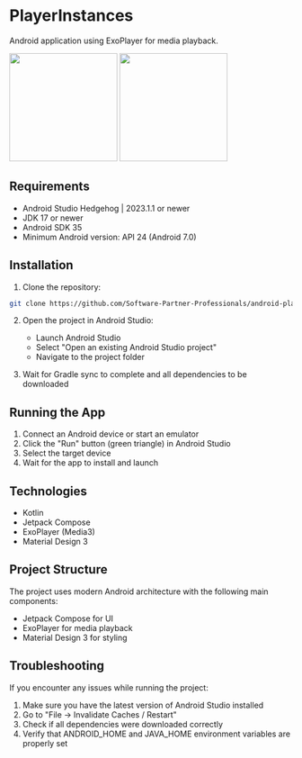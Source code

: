 # PlayerInstances

Android application using ExoPlayer for media playback.
<div>
   <img src="assets/4k.gif" style="height:auto; width:20vw;">
   <img src="assets/1080p.gif" style="height:auto; width:20vw;">
</div>

## Requirements

- Android Studio Hedgehog | 2023.1.1 or newer
- JDK 17 or newer
- Android SDK 35
- Minimum Android version: API 24 (Android 7.0)

## Installation

1. Clone the repository:
```bash
git clone https://github.com/Software-Partner-Professionals/android-player-instances-tester.git
```

2. Open the project in Android Studio:
   - Launch Android Studio
   - Select "Open an existing Android Studio project"
   - Navigate to the project folder

3. Wait for Gradle sync to complete and all dependencies to be downloaded

## Running the App

1. Connect an Android device or start an emulator
2. Click the "Run" button (green triangle) in Android Studio
3. Select the target device
4. Wait for the app to install and launch

## Technologies

- Kotlin
- Jetpack Compose
- ExoPlayer (Media3)
- Material Design 3

## Project Structure

The project uses modern Android architecture with the following main components:
- Jetpack Compose for UI
- ExoPlayer for media playback
- Material Design 3 for styling

## Troubleshooting

If you encounter any issues while running the project:

1. Make sure you have the latest version of Android Studio installed
2. Go to "File -> Invalidate Caches / Restart"
3. Check if all dependencies were downloaded correctly
4. Verify that ANDROID_HOME and JAVA_HOME environment variables are properly set 
